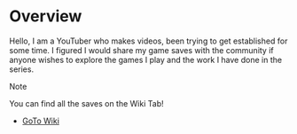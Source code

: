 # Overview
Hello, I am a YouTuber who makes videos, been trying to get established for some time. I figured I would share my game saves with the community if anyone wishes to explore the games I play and the work I have done in the series.

> [!NOTE]
> You can find all the saves on the Wiki Tab!  
> - [GoTo Wiki](https://github.com/northwesttrees-gaming/game-saves/wiki)
